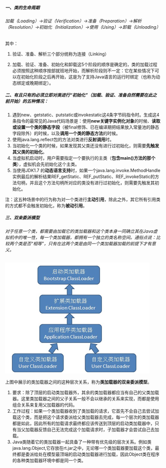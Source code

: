 ﻿##### 一、类的生命周期

###### 加载（Loading）->验证（Verification）->准备（Preparation）->解析（Resolution）->初始化（Initialization）->使用（Using）->卸载（Unloading）

其中：

1.  验证、准备、解析三个部分统称为连接（Linking）

2. 加载、验证、准备、初始化和卸载这5个阶段的顺序是确定的，类的加载过程必须按照这种顺序按部就班地开始，而解析阶段则不一定：它在某些情况下可以在初始化阶段之后再开始，这是为了支持Java语言的运行时绑定（也称为动态绑定或晚期绑定）。

##### 二、有且只有的必须立即对类进行“初始化”（加载、验证、准备自然需要在此之前开始）的五种情况：

1. 遇到new、getstatic、putstatic或invokestatic这4条字节码指令时。生成这4条指令的最常见的Java代码场景是：使用**new关键字实例化对象**的时候、**读取或设置一个类的静态字段**（被final修饰、已在编译期把结果放入常量池的静态字段除外）的时候，以及**调用一个类的静态方法**的时候。
2. 使用java.lang.reflect包的方法对类进行**反射调用**时。
3. 当初始化一个类的时候，如果发现其父类还没有进行过初始化，则需要**先触发其父类的初始化**。
4. 当虚拟机启动时，用户需要指定一个要执行的主类（**包含main()方法的那个类**），虚拟机会先初始化这个主类。
5. 当使用JDK1.7 的**动态语言支持**时，如果一个java.lang.invoke.MethodHandle 实例最后的解析结果REF_getStatic、REF_putStatic、REF_invokeStatic的方法句柄，并且这个方法句柄所对应的类没有进行过初始化，则需要先触发其初始化。

注：这五种场景中的行为称为对一个类进行**主动引用**，除此之外，其它所有引用类的方式都不会触发初始化，称为**被动引用**。

##### 三、双亲委派模型

###### 对于任意一个类，都需要由加载它的类加载器和这个类本身一同确立其在Java虚拟机中的唯一性，每一个类加载器，都拥有一个独立的类名称空间。通俗点说：比较两个类是否“相等”，只有在这两个类是由同一个类加载器加载的前提下才有意义。

![在这里插入图片描述](https://raw.githubusercontent.com/chuerat/MarkDownImages/master/ParentsDelegationModel.png)

上图中展示的类加载器之间的这种层次关系，称为**类加载器的双亲委派模型**。

1. 要求：除了顶层的启动类加载器外，其余的类加载器都应当有自己的父类加载器。这里类加载器之间的父子关系一般不会以继承的关系来实现，而都是使用组合关系来复用父加载器的代码。
2. 工作过程：如果一个类加载器收到了类加载的请求，它首先不会自己去尝试加载这个类，而是把这个请求委派给父类加载器去完成，每一个层次的类加载器都是如此，因此所有的加载请求最终都应该传送到顶层的启动类加载器中，只有当父加载器反馈自己无法完成这个加载请求时，子加载器才会尝试自己去加载。
3. Java类随着它的类加载器一起具备了一种带有优先级的层次关系。例如类java.lang.Object,它存放在rt.jar之中，无论哪一个类加载器要加载这个类，最终都是委派给处在模型最顶端的启动类加载器进行加载，因此Object类在程序的各种类加载器环境中都是同一个类。

